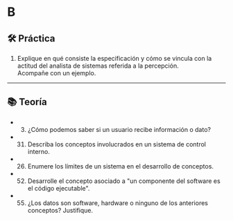 # B

## 🛠️ Práctica

1. Explique en qué consiste la especificación y cómo se vincula con la actitud del analista de sistemas referida a la percepción.  
   Acompañe con un ejemplo.

---

## 📚 Teoría

- 3. ¿Cómo podemos saber si un usuario recibe información o dato?

- 31. Describa los conceptos involucrados en un sistema de control interno.

- 26. Enumere los límites de un sistema en el desarrollo de conceptos.

- 52. Desarrolle el concepto asociado a "un componente del software es el código ejecutable".

- 55. ¿Los datos son software, hardware o ninguno de los anteriores conceptos? Justifique.
